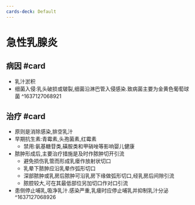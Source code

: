 ```yaml
---
cards-deck: Default
---
```


# 急性乳腺炎

## 病因 #card 
- 乳汁淤积
- 细菌入侵:乳头破损或皲裂,细菌沿淋巴管入侵感染.致病菌主要为金黄色葡萄球菌
^1637127068921

##  治疗 #card 
- 原则是消除感染,排空乳汁
- 早期抗生素:青霉素,头孢菌素,红霉素
	- 禁用:氨基糖苷类,磺胺类和甲硝唑等影响婴儿健康
- 脓肿形成后,主要治疗措施是及时作脓肿切开引流
	- 避免损伤乳管而形成乳瘘作放射状切口
	- 乳晕下脓肿应沿乳晕作弧形切口
	- 深部脓肿或乳房后脓肿可沿乳房下缘做弧形切口,经乳房后间隙引流
	- 脓腔较大,可在其最低部位另加切口作对口引流
- 患侧停止哺乳,吸净乳汁.感染严重,乳瘘时应停止哺乳并抑制乳汁分泌
^1637127068926
